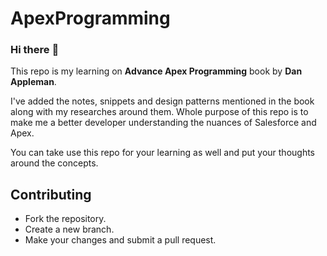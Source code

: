 # ApexProgramming

### Hi there :wave:

This repo is my learning on **Advance Apex Programming** book by **Dan Appleman**.

I've added the notes, snippets and design patterns mentioned in the book along with my researches around them. Whole purpose of this repo is to make me a better developer understanding the nuances of Salesforce and Apex.

You can take use this repo for your learning as well and put your thoughts around the concepts.

## Contributing

- Fork the repository.
- Create a new branch.
- Make your changes and submit a pull request.
 
